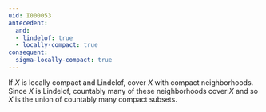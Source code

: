 ```yaml
---
uid: I000053
antecedent:
  and:
  - lindelof: true
  - locally-compact: true
consequent:
  sigma-locally-compact: true
---
```

If $X$ is locally compact and Lindelof, cover $X$ with compact neighborhoods. Since $X$ is Lindelof, countably many of these neighborhoods cover $X$ and so $X$ is the union of countably many compact subsets.

